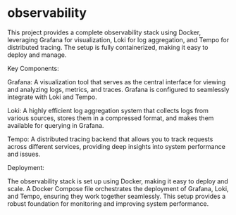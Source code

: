# observability
This project provides a complete observability stack using Docker, leveraging Grafana for visualization, Loki for log aggregation, and Tempo for distributed tracing. The setup is fully containerized, making it easy to deploy and manage.

Key Components:

Grafana: A visualization tool that serves as the central interface for viewing and analyzing logs, metrics, and traces. Grafana is configured to seamlessly integrate with Loki and Tempo.

Loki: A highly efficient log aggregation system that collects logs from various sources, stores them in a compressed format, and makes them available for querying in Grafana.

Tempo: A distributed tracing backend that allows you to track requests across different services, providing deep insights into system performance and issues.

Deployment:

The observability stack is set up using Docker, making it easy to deploy and scale. A Docker Compose file orchestrates the deployment of Grafana, Loki, and Tempo, ensuring they work together seamlessly. This setup provides a robust foundation for monitoring and improving system performance.